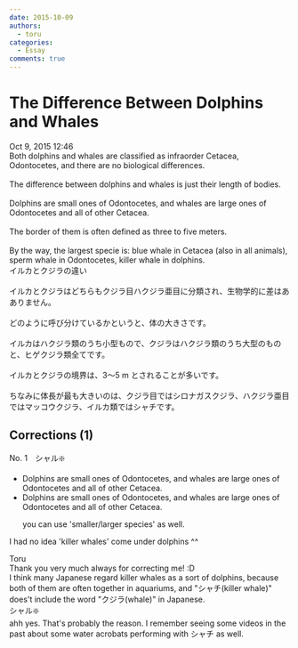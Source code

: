 ```yaml
---
date: 2015-10-09
authors:
  - toru
categories:
  - Essay
comments: true
---
```


# The Difference Between Dolphins and Whales
<div class="date">Oct 9, 2015 12:46</div>
<div id="post"><div id="body_show_ori">
Both dolphins and whales are classified as infraorder Cetacea, Odontocetes, and there are no biological differences.<br/><br/>The difference between dolphins and whales is just their length of bodies.<br/><br/>Dolphins are small ones of Odontocetes, and whales are large ones of Odontocetes and all of other Cetacea.<br/><br/>The border of them is often defined as three to five meters.<br/><br/>By the way, the largest specie is: blue whale in Cetacea (also in all animals), sperm whale in Odontocetes, killer whale in dolphins.
</div></div>

<!-- more -->

<div id="post_ja"><div id="body_show_mo">
イルカとクジラの違い<br/><br/>イルカとクジラはどちらもクジラ目ハクジラ亜目に分類され、生物学的に差はあありません。<br/><br/>どのように呼び分けているかというと、体の大きさです。<br/><br/>イルカはハクジラ類のうち小型もので、クジラはハクジラ類のうち大型のものと、ヒゲクジラ類全てです。<br/><br/>イルカとクジラの境界は、3〜5 m とされることが多いです。<br/><br/>ちなみに体長が最も大きいのは、クジラ目ではシロナガスクジラ、ハクジラ亜目ではマッコウクジラ、イルカ類ではシャチです。
</div></div>

## Corrections (1)
<div id="block"><div class="first_name"> No. 1　<span class="just_name">シャル❇️</span></div><div id="block2">
<ul class="correction_field">
<li class="incorrect">Dolphins are small ones of Odontocetes, and whales are large ones of Odontocetes and all of other Cetacea.</li>
<li class="corrected correct">
Dolphins are small ones of Odontocetes, and whales are large ones of Odontocetes and all of other Cetacea.
<p class="correction_comment">you can use 'smaller/larger species' as well.</p>
</li>
</ul>
<p class="comment_small">
 I had no idea 'killer whales' come  under dolphins ^^
</p>

</div><div class="name"><span class="just_name">Toru</span><br>
Thank you very much always for correcting me! :D<br/>I think many Japanese regard killer whales as a sort of dolphins, because both of them are often together in aquariums, and "シャチ(killer whale)" does't include the word "クジラ(whale)" in Japanese.
</div>
<div class="name"><span class="just_name">シャル❇️</span><br>
ahh yes. That's probably the reason. I remember seeing some videos in the past about some water acrobats performing with シャチ as well.
</div>
</div>
